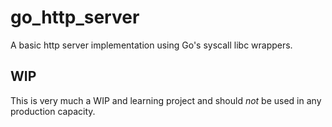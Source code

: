 # go_http_server
A basic http server implementation using Go's syscall libc wrappers.

## WIP
This is very much a WIP and learning project and should *not* be used in any production capacity.
